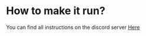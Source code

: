 # How to make it run?
You can find all instructions on the discord server [Here](https://discord.gg/kR74DFHY4g)
